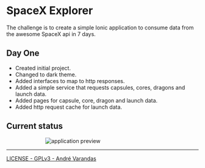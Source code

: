 # SpaceX Explorer

The challenge is to create a simple Ionic application to consume data from the awesome SpaceX api in 7 days.

## Day One

- Created initial project.
- Changed to dark theme.
- Added interfaces to map to http responses.
- Added a simple service that requests capsules, cores, dragons and launch data.
- Added pages for capsule, core, dragon and launch data.
- Added http request cache for launch data.

## Current status

<img src="extra/explorer-demo.gif"
    style="max-width: 300px;
    display: block;
    margin-left: auto;
    margin-right: auto;" alt="application preview" />

---

[LICENSE - GPLv3 - André Varandas](LICENSE)